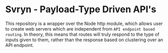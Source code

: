 # Svryn - Payload-Type Driven API's

This repository is a wrapper over the Node http module, which allows user to create web servers which are independent from `API endpoint based routing`. In theory, this means that routes will truly respond to the type of inputs given to them, rather than the response based on clustering over an API endpoint.
